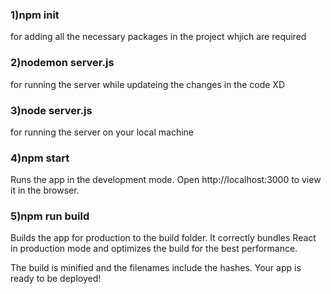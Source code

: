 ### 1)npm init
for adding all the necessary packages in the project whjich are required

### 2)nodemon server.js
for running the server while updateing the changes in the code XD

### 3)node server.js
for running the server on your local machine

### 4)npm start
Runs the app in the development mode.
Open http://localhost:3000 to view it in the browser.

### 5)npm run build
Builds the app for production to the build folder.
It correctly bundles React in production mode and optimizes the build for the best performance.

The build is minified and the filenames include the hashes.
Your app is ready to be deployed!






